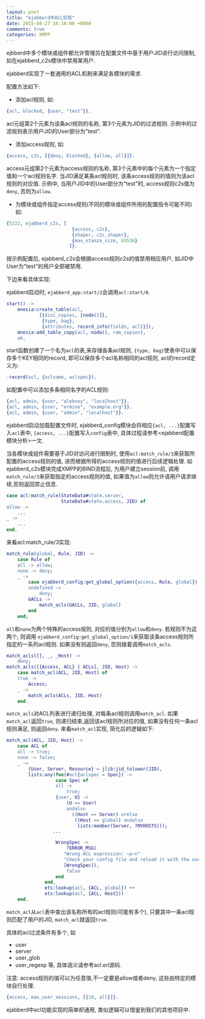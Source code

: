 ```yaml
---
layout: post
title: "ejabberd中ACL实现"
date: 2015-04-27 16:10:08 +0800
comments: true
categories: XMPP
---
```


ejbberd中多个模块或组件都允许管理员在配置文件中基于用户JID进行访问限制, 如在ejabberd_c2s模块中禁用某用户.

ejabberd实现了一套通用的ACL机制来满足各模块的需求.

配置方法如下:

* 添加acl规则, 如:
```erlang
{acl, blocked, {user, "test"}}.
```
acl元组第2个元素为该条acl规则的名称, 第3个元素为JID的过滤规则. 示例中的过滤规则表示用户JID的User部分为"test".

* 添加access规则, 如:
```erlang
{access, c2s, [{deny, blocked}, {allow, all}]}.
```
access元组第2个元素为access规则的名称, 第3个元素中的每个元素为一个指定值和一个acl规则名字.
当JID满足某条acl规则时, 该条access规则的值则为该acl规则的对应值. 示例中, 当用户JID中的User部分为"test"时, access规则c2s值为`deny`, 否则为`allow`.

* 为模块或组件指定access规则(不同的模块或组件所用的配置指令可能不同) 如:
```erlang
{5222, ejabberd_c2s, [
                        {access, c2s},
                        {shaper, c2s_shaper},
                        {max_stanza_size, 65536}
                       ]}.
```
按示例配置后, ejabberd_c2s会根据access规则c2s的值禁用相应用户, 如JID中User为"test"的用户全部被禁用.

下边来看具体实现:

ejabberd启动时, `ejabberd_app:start/2`会调用`acl:start/0`.
```erlang
start() ->
    mnesia:create_table(acl,
            [{disc_copies, [node()]},
             {type, bag},
             {attributes, record_info(fields, acl)}]),
    mnesia:add_table_copy(acl, node(), ram_copies),
    ok.
```
start函数创建了一个名为`acl`的表,来存储各条acl规则, `{type, bag}`使表中可以保存多个KEY相同的record, 即可以保存多个acl名称相同的acl规则, acl的record定义为:
```erlang
-record(acl, {aclname, aclspec}).
```
如配置中可以添加多条相同名字的ACL规则:
```erlang
{acl, admin, {user, "aleksey", "localhost"}}.
{acl, admin, {user, "ermine", "example.org"}}.
{acl, admin, {user, "admin", "localhost"}}.
```
ejabberd启动加载配置文件时, ejabberd_config模块会将相应`{acl, ...}`配置写入`acl`表中, `{access, ...}`配置写入`config`表中, 具体过程请参考<ejabberd配置模块分析>一文.

当各模块或组件需要基于JID对访问进行限制时, 使用`acl:match_rule/3`来获取所配置的access规则的值, 进而根据所得的access规则的值进行后续逻辑处理. 如ejabberd_c2s模块完成XMPP的BIND流程后, 为用户建立session前, 调用`match_rule/3`来获取指定的access规则的值, 如果值为`allow`则允许请用户请求继续,否则返回禁止信息.
```erlang
case acl:match_rule(StateData#state.server,
                    StateData#state.access, JID) of
allow ->
    ...
_ ->
    ...
end.
```
来看acl:match_rule/3实现:
```erlang
match_rule(global, Rule, JID) ->
    case Rule of
    all -> allow;
    none -> deny;
    _ ->
        case ejabberd_config:get_global_option({access, Rule, global}) of
        undefined ->
            deny;
        GACLs ->
            match_acls(GACLs, JID, global)
        end
    end;
```
`all`和`none`为两个特殊的access规则, 对应的值分别为`allow`和`deny`. 若规则不为这两个, 则调用
`ejabberd_config:get_global_option/1`来获取该条access规则所指定的一系列acl规则.
如果没有则返回`deny`, 否则接着调用`match_acls`.
```erlang
match_acls([], _, _Host) ->
    deny;
match_acls([{Access, ACL} | ACLs], JID, Host) ->
    case match_acl(ACL, JID, Host) of
    true ->
        Access;
    _ ->
        match_acls(ACLs, JID, Host)
    end.
```
`match_acls`对ACL列表进行递归处理, 对每条acl规则调用`match_acl`. 如果`match_acl`返回`true`, 则递归结束,返回该acl规则所对应的值, 如果没有任何一条acl规则满足, 则返回`deny`.
来看`match_acl`实现, 简化后的逻辑如下:
```erlang
match_acl(ACL, JID, Host) ->
    case ACL of
    all -> true;
    none -> false;
    _ ->
        {User, Server, Resource} = jlib:jid_tolower(JID),
        lists:any(fun(#acl{aclspec = Spec}) ->
                  case Spec of
                  all ->
                      true;
                  {user, U} ->
                      (U == User)
                      andalso
                        ((Host == Server) orelse
                         ((Host == global) andalso
                          lists:member(Server, ?MYHOSTS)));
                 ...

                  WrongSpec ->
                      ?ERROR_MSG(
                     "Wrong ACL expression: ~p~n"
                     "Check your config file and reload it with the override_acls option enabled",
                     [WrongSpec]),
                      false
                  end
              end,
              ets:lookup(acl, {ACL, global}) ++
              ets:lookup(acl, {ACL, Host}))
    end.
```
`match_acl`从`acl`表中查出该名称所有的acl规则(可能有多个), 只要其中一条acl规则匹配了用户的JID, `match_acl`就返回`true`.

具体的acl过滤条件有多个, 如
- user
- server
- user_glob
- user_regexp
等, 具体涵义请参考acl.erl源码.

注意: access规则的值可以为任意值,不一定要是allow或者deny, 这些由特定的模块自行处理.
```erlang
{access, max_user_sessions, [{10, all}]}.
```
ejabberd中acl功能实现的简单却通用, 类似逻辑可以借鉴到我们的其他项目中.

